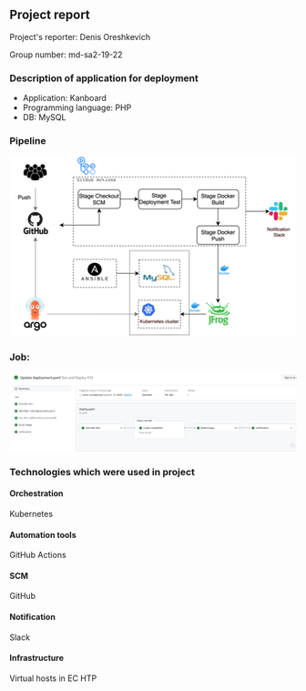## Project report
Project's reporter: Denis Oreshkevich

Group number: md-sa2-19-22
### Description of application for deployment
* Application: Kanboard
* Programming language: PHP
* DB: MySQL

### Pipeline
![alt text](pipeline-screenshot.png)

### Job:
![alt text](job-screenshot.png)


### Technologies which were used in project

#### Orchestration
Kubernetes
#### Automation tools
GitHub Actions
#### SCM
GitHub
#### Notification
Slack
#### Infrastructure
Virtual hosts in EC HTP
